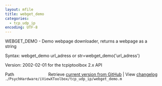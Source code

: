 ```yaml
---
layout: mfile
title: webget_demo
categories:
  - tcp_udp_ip
encoding: UTF-8
---
```


WEBGET\_DEMO - Demo webpage downloader, returns a webpage as a string

Syntax:
   webget\_demo url\_adress
 or
   str=webget\_demo('url\_adress')

 Version: 2002-02-01 for the tcpiptoolbox 2.x API



<div class="code_header" style="text-align:right;">
  <span style="float:left;">Path&nbsp;&nbsp;</span> <span class="counter">Retrieve <a href=
  "https://raw.github.com/Psychtoolbox-3/Psychtoolbox-3/beta/./PsychHardware/iViewXToolbox/tcp_udp_ip/webget_demo.m">current version from GitHub</a> | View <a href=
  "https://github.com/Psychtoolbox-3/Psychtoolbox-3/commits/beta/./PsychHardware/iViewXToolbox/tcp_udp_ip/webget_demo.m">changelog</a></span>
</div>
<div class="code">
  <code>./PsychHardware/iViewXToolbox/tcp_udp_ip/webget_demo.m</code>
</div>
